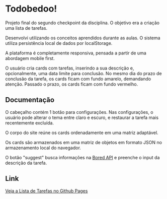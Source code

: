 # Todobedoo!
Projeto final do segundo checkpoint da disciplina. O objetivo era a criação uma 
lista de tarefas.

Desenvolvi utilizando os conceitos aprendidos durante as aulas.
O sistema utiliza persistência local de dados por localStorage.

A plataforma é completamente responsiva, pensada a partir de uma abordagem
mobile first.

O usuário cria cards com tarefas, inserindo a sua descrição e, opcionalmente, uma data limite para conclusão.
No mesmo dia do prazo de conclusão da tarefa, os cards ficam com fundo amarelo, demandando atenção.
Passado o prazo, os cards ficam com fundo vermelho.


## Documentação
O cabeçalho contém 1 botão para configurações. Nas configurações, o usuário pode alterar
o tema entre claro e escuro, e restaurar a tarefa mais recentemente excluída.

O corpo do site reúne os cards ordenadamente em uma matriz adaptável.

Os cards são armazenados em uma matriz de objetos em formato JSON no armazenamento local do navegador.

O botão "suggest" busca informações na [Bored API](https://www.boredapi.com/api/activity) 
e preenche o input da descrição da tarefa.

## Link
[Veja a Lista de Tarefas no Github Pages](https://mdaffonso.github.io/frontend2/todolist)